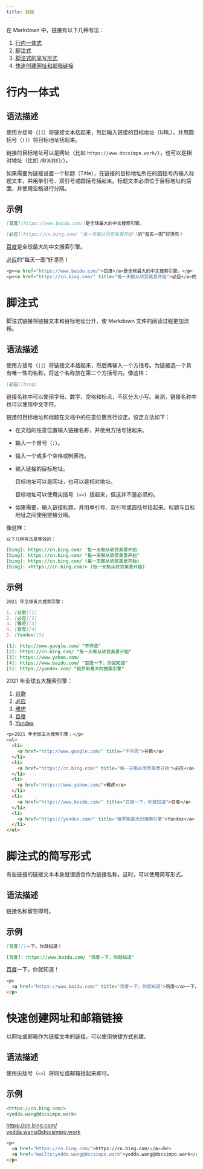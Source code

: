 ```yaml
---
title: 链接
---
```


在 Markdown 中，链接有以下几种写法：

1. [行内一体式](#行内一体式)
2. [脚注式](#脚注式)
3. [脚注式的简写形式](#脚注式的简写形式)
4. [快速创建网址和邮箱链接](#快速创建网址和邮箱链接)

# 行内一体式

## 语法描述

使用方括号（`[]`）将链接文本括起来，然后输入链接的目标地址（URL），并用圆括号（`()`）将目标地址括起来。

链接的目标地址可以是网址（比如 `https://www.docsimpo.work/`），也可以是相对地址（比如 `/联系我们/`）。

如果需要为链接设置一个标题（Title），在链接的目标地址所在的圆括号内输入标题文本，并用单引号、双引号或圆括号括起来。标题文本必须位于目标地址的后面，并使用空格进行分隔。

## 示例

```markdown
[百度](https://www.baidu.com/)是全球最大的中文搜索引擎。

[必应](https://cn.bing.com/ "每一天都从欣赏美景开始")的“每天一图”好漂亮！
```

<div class='exmp'>
  <div class='exmp-container'>
    <p><a href="https://www.baidu.com/">百度</a>是全球最大的中文搜索引擎。</p>
    <p><a href="https://cn.bing.com/" title="每一天都从欣赏美景开始">必应</a>的“每天一图”好漂亮！</p>
  </div>
</div>

```html
<p><a href="https://www.baidu.com/">百度</a>是全球最大的中文搜索引擎。</p>
<p><a href="https://cn.bing.com/" title="每一天都从欣赏美景开始">必应</a>的“每天一图”好漂亮！</p>
```

# 脚注式

脚注式链接将链接文本和目标地址分开，使 Markdown 文件的阅读过程更加流畅。

## 语法描述

使用方括号（`[]`）将链接文本括起来，然后再输入一个方括号。为链接选一个具有唯一性的名称，将这个名称放在第二个方括号内。像这样：

```markdown
[必应][bing]
```

链接名称中可以使用字母、数字、空格和标点，不区分大小写。亲测，链接名称中也可以使用中文字符。

链接的目标地址和标题在文档中的任意位置另行设定。设定方法如下：

- 在文档的任意位置输入链接名称，并使用方括号括起来。
- 输入一个冒号（`:`）。
- 输入一个或多个空格或制表符。
- 输入链接的目标地址。
  
    目标地址可以是网址，也可以是相对地址。

    目标地址可以使用尖括号（`<>`）括起来，但这并不是必须的。
  
- 如果需要，输入链接标题，并用单引号、双引号或圆括号括起来。标题与目标地址之间使用空格分隔。

像这样：

```markdown
以下几种写法是等效的：

[bing]: https://cn.bing.com/ '每一天都从欣赏美景开始'
[bing]: https://cn.bing.com/ "每一天都从欣赏美景开始"
[bing]: https://cn.bing.com/ (每一天都从欣赏美景开始)
[bing]: <https://cn.bing.com/> (每一天都从欣赏美景开始)
```

## 示例

```markdown
2021 年全球五大搜索引擎：

1. [谷歌][1]
2. [必应][2]
3. [雅虎][3]
4. [百度][4]
5. [Yandex][5]

[1]: http://www.google.com/ "不作恶"
[2]: https://cn.bing.com/ "每一天都从欣赏美景开始"
[3]: https://www.yahoo.com/
[4]: https://www.baidu.com/ "百度一下，你就知道"
[5]: https://yandex.com/ "俄罗斯最大的搜索引擎"
```

<div class='exmp'>
  <div class='exmp-container'>
    <p>2021 年全球五大搜索引擎：</p>
    <ol>
      <li>
        <a href="http://www.google.com/" title="不作恶">谷歌</a>
      </li>
      <li>
        <a href="https://cn.bing.com/" title="每一天都从欣赏美景开始">必应</a>
      </li>
      <li>
        <a href="https://www.yahoo.com/">雅虎</a>
      </li>
      <li>
        <a href="https://www.baidu.com/" title="百度一下，你就知道">百度</a>
      </li>
      <li>
        <a href="https://yandex.com/" title="俄罗斯最大的搜索引擎">Yandex</a>
      </li>
    </ol>
  </div>
</div>

```html
<p>2021 年全球五大搜索引擎：</p>
<ol>
  <li>
    <a href="http://www.google.com/" title="不作恶">谷歌</a>
  </li>
  <li>
    <a href="https://cn.bing.com/" title="每一天都从欣赏美景开始">必应</a>
  </li>
  <li>
    <a href="https://www.yahoo.com/">雅虎</a>
  </li>
  <li>
    <a href="https://www.baidu.com/" title="百度一下，你就知道">百度</a>
  </li>
  <li>
    <a href="https://yandex.com/" title="俄罗斯最大的搜索引擎">Yandex</a>
  </li>
</ol>
```

# 脚注式的简写形式

有些链接的链接文本本身就很适合作为链接名称。这时，可以使用简写形式。

## 语法描述

链接名称留空即可。

## 示例

```markdown
[百度][]一下，你就知道！

[百度]: https://www.baidu.com/ "百度一下，你就知道"
```

<div class='exmp'>
  <div class='exmp-container'>
    <p>
      <a href="https://www.baidu.com/" title="百度一下，你就知道">百度</a>一下，你就知道！
    </p>
  </div>
</div>

```html
<p>
  <a href="https://www.baidu.com/" title="百度一下，你就知道">百度</a>一下，你就知道！
</p>
```

# 快速创建网址和邮箱链接

以网址或邮箱作为链接文本的链接，可以使用快捷方式创建。

## 语法描述

使用尖括号（`<>`）将网址或邮箱括起来即可。

## 示例

```markdown
<https://cn.bing.com/>  
<yedda.wang@docsimpo.work>
```

<div class='exmp'>
  <div class='exmp-container'>
    <p>
      <a href="https://cn.bing.com/">https://cn.bing.com/</a><br>
      <a href="mailto:yedda.wang@docsimpo.work">yedda.wang@docsimpo.work</a>
    </p>
  </div>
</div>

```html
<p>
  <a href="https://cn.bing.com/">https://cn.bing.com/</a><br>
  <a href="mailto:yedda.wang@docsimpo.work">yedda.wang@docsimpo.work</a>
</p>
```


